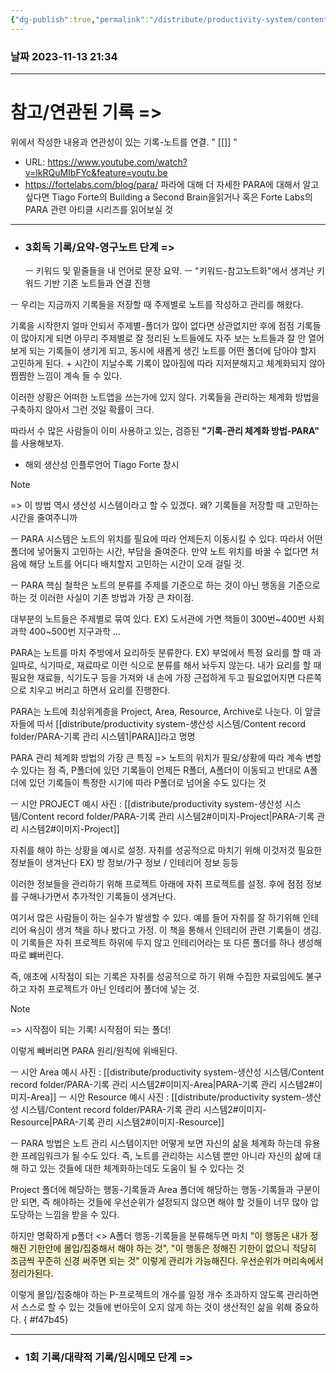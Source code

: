 ```yaml
---
{"dg-publish":true,"permalink":"/distribute/productivity-system/content-record-folder/PARA-기록 관리 시스템2/","tags":["생산성/시스템"],"noteIcon":""}
---
```


### 날짜 2023-11-13 21:34


---
# 참고/연관된 기록 =>
위에서 작성한 내용과 연관성이 있는 기록-노트를 연결.
" [[]] "
- URL: https://www.youtube.com/watch?v=lkRQuMIbFYc&feature=youtu.be
- https://fortelabs.com/blog/para/
	파라에 대해 더 자세한 PARA에 대해서 알고 싶다면 Tiago Forte의 Building a Second Brain을읽거나 혹은 Forte Labs의 PARA 관련 아티클 시리즈를 읽어보실 것

-------------------------------
- ### 3회독 기록/요약-영구노트 단계 =>
	ㅡ 키워드 및 밑줄들을 내 언어로 문장 요약.
	ㅡ "키워드-참고노트화"에서 생겨난 키워드 기반 기존 노트들과 연결 진행


ㅡ
우리는 지금까지 기록들을 저장할 때 주제별로 노트를 작성하고 관리를 해왔다.
	
기록을 시작한지 얼마 안되서 주제별-폴더가 많이 없다면 상관없지만 후에 점점 기록들이 많아지게 되면 아무리 주제별로 잘 정리된 노트들에도 자주 보는 노트들과 잘 안 열어보게 되는 기록들이 생기게 되고, 동시에 새롭게 생긴 노트를 어떤 폴더에 담아야 할지 고민하게 된다.  + 시간이 지날수록 기록이 많아짐에 따라 지저분해지고 체계화되지 않아 찜찜한 느낌이 계속 들 수 있다.
	
이러한 상황은 어떠한 노트앱을 쓰는가에 있지 않다. 기록들을 관리하는 체계화 방법을 구축하지 않아서 그런 것일 확률이 크다.
	
따라서 수 많은 사람들이 이미 사용하고 있는, 검증된 **"기록-관리 체계화 방법-PARA"** 를 사용해보자. 
	
- 
	해외 생산성 인플루언어 Tiago Forte 창시
	
> [!NOTE]
> => 
> 이 방법 역시 생산성 시스템이라고 할 수 있겠다. 왜?
> 기록들을 저장할 때 고민하는 시간을 줄여주니까

ㅡ
PARA 시스템은 노트의 위치를 필요에 따라 언제든지 이동시킬 수 있다. 따라서 어떤 폴더에 넣어둘지 고민하는 시간, 부담을 줄여준다.
만약 노트 위치를 바꿀 수 없다면 처음에 해당 노트를 어디다 배치할지 고민하는 시간이 오래 걸릴 것.

ㅡ
PARA 핵심 철학은 노트의 분류를 주제를 기준으로 하는 것이 아닌 행동을 기준으로 하는 것 이러한 사실이 기존 방법과 가장 큰 차이점.
	
대부분의 노트들은 주제별로 묶여 있다.
	EX)  도서관에 가면 책들이 300번~400번 사회과학 400~500번 지구과학 ...
	
PARA는 노트를 마치 주방에서 요리하듯 분류한다. 
	EX) 부엌에서 특정 요리를 할 때 과일따로, 식기따로, 재료따로 이런 식으로 분류를 해서 놔두지 않는다. 내가 요리를 할 때 필요한 재료들, 식기도구 등을 가져와 내 손에 가장 근접하게 두고 필요없어지면 다른쪽으로 치우고 버리고 하면서 요리를 진행한다. 
	
PARA는 노트에 최상위계층을 Project, Area, Resource, Archive로 나눈다. 이 앞글자들에 따서 [[distribute/productivity system-생산성 시스템/Content record folder/PARA-기록 관리 시스템1\|PARA]]라고 명명
	
PARA 관리 체계화 방법의 가장 큰 특징 =>
노트의 위치가 필요/상황에 따라 계속 변할 수 있다는 점
즉, P폴더에 있던 기록들이 언제든 R폴더, A폴더이 이동되고 반대로 A폴더에 있던 기록들이 특정한 시기에 따라 P폴더로 넘어올 수도 있다는 것



ㅡ 시안 PROJECT 예시 사진 : [[distribute/productivity system-생산성 시스템/Content record folder/PARA-기록 관리 시스템2#이미지-Project\|PARA-기록 관리 시스템2#이미지-Project]]
	
자취를 해야 하는 상황을 예시로 설정.
자취를 성공적으로 마치기 위해 이것저것 필요한 정보들이 생겨난다
EX) 방 정보/가구 정보 / 인테리어 정보 등등
	
이러한 정보들을 관리하기 위해 프로젝트 아래에 자취 프로젝트를 설정.
후에 점점 정보를 구해나가면서 추가적인 기록들이 생겨난다.
	
여기서 많은 사람들이 하는 실수가 발생할 수 있다.
예를 들어 자취를 잘 하기위해 인테리어 욕심이 생겨 책을 하나 봤다고 가정.
이 책을 통해서 인테리어 관련 기록들이 생김.
이 기록들은 자취 프로젝트 하위에 두지 않고 인테리어라는 또 다른 폴더를 하나 생성해 따로 뺴버린다.
	
즉, 애초에 시작점이 되는 기록은 자취를 성공적으로 하기 위해 수집한 자료임에도 불구하고 자취 프로젝트가 아닌 인테리어 폴더에 넣는 것.
	
> [!NOTE]
> =>
> 시작점이 되는 기록! 
> 시작점이 되는 폴더!
	
이렇게 빼버리면 PARA 원리/원칙에 위배된다.
	
ㅡ 시안 Area 예시 사진 : [[distribute/productivity system-생산성 시스템/Content record folder/PARA-기록 관리 시스템2#이미지-Area\|PARA-기록 관리 시스템2#이미지-Area]]
ㅡ 시안 Resource 예시 사진 : [[distribute/productivity system-생산성 시스템/Content record folder/PARA-기록 관리 시스템2#이미지-Resource\|PARA-기록 관리 시스템2#이미지-Resource]]


ㅡ
PARA 방법은 노트 관리 시스템이지만 어떻게 보면 자신의 삶을 체계화 하는데 유용한 프레임워크가 될 수도 있다.
즉, 노트를 관리하는 시스템 뿐만 아니라 자신의 삶에 대해 하고 있는 것들에 대한 체계화하는데도 도움이 될 수 있다는 것
	
Project 폴더에 해당하는 행동-기록들과 Area 폴더에 해당하는 행동-기록들과 구분이 안 되면, 즉 해야하는 것들에 우선순위가 설정되지 않으면 해야 할 것들이 너무 많아 압도당하는 느낌을 받을 수 있다. 
	
하지만 명확하게 p폴더 <> A폴더 행동-기록들을 분류해두면 마치 <span style="background:rgba(240, 200, 0, 0.2)">"이 행동은 내가 정해진 기한안에 몰입/집중해서 해야 하는 것", "이 행동은 정해진 기한이 없으니 적당히 조금씩 꾸준히 신경 써주면 되는 것" 이렇게 관리가 가능해진다. 우선순위가 머리속에서 정리가된다.</span>
	
이렇게 몰입/집중해야 하는 P-프로젝트의 개수를 일정 개수 초과하지 않도록 관리하면서 스스로 할 수 있는 것들에 번아웃이 오지 않게 하는 것이 생산적인 삶을 위해 중요하다.
{ #f47b45}


---
- ### 1회 기록/대략적 기록/임시메모 단계 =>
